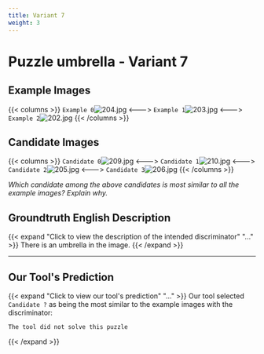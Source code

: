 ```yaml
---
title: Variant 7
weight: 3
---
```


# Puzzle umbrella - Variant 7

## Example Images
{{< columns >}}
`Example 0`![204.jpg](/natscene_data/images/204.jpg)
<--->
`Example 1`![203.jpg](/natscene_data/images/203.jpg)
<--->
`Example 2`![202.jpg](/natscene_data/images/202.jpg)
{{< /columns >}}

## Candidate Images
{{< columns >}}
`Candidate 0`![209.jpg](/natscene_data/images/209.jpg)
<--->
`Candidate 1`![210.jpg](/natscene_data/images/210.jpg)
<--->
`Candidate 2`![205.jpg](/natscene_data/images/205.jpg)
<--->
`Candidate 3`![206.jpg](/natscene_data/images/206.jpg)
{{< /columns >}}

*Which candidate among the above candidates is most similar to all the example images? Explain why.*

## Groundtruth English Description

{{< expand "Click to view the description of the intended discriminator" "..." >}}
There is an umbrella in the image.
{{< /expand >}}

---



## Our Tool's Prediction

{{< expand "Click to view our tool's prediction" "..." >}}
Our tool selected `Candidate ?` as being the most similar to the example images with the discriminator:
```plaintext
The tool did not solve this puzzle
```
{{< /expand >}}
